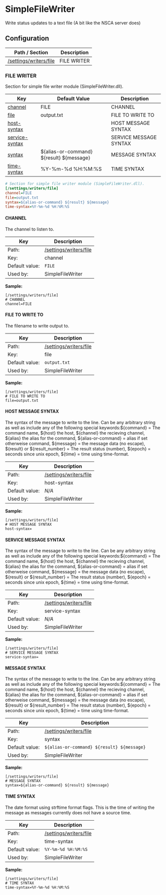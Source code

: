 # SimpleFileWriter

Write status updates to a text file (A bit like the NSCA server does)






## Configuration



| Path / Section                         | Description |
|----------------------------------------|-------------|
| [/settings/writers/file](#file-writer) | FILE WRITER |



### FILE WRITER <a id="/settings/writers/file"/>

Section for simple file writer module (SimpleFileWriter.dll).




| Key                                       | Default Value                            | Description            |
|-------------------------------------------|------------------------------------------|------------------------|
| [channel](#channel)                       | FILE                                     | CHANNEL                |
| [file](#file-to-write-to)                 | output.txt                               | FILE TO WRITE TO       |
| [host-syntax](#host-message-syntax)       |                                          | HOST MESSAGE SYNTAX    |
| [service-syntax](#service-message-syntax) |                                          | SERVICE MESSAGE SYNTAX |
| [syntax](#message-syntax)                 | ${alias-or-command} ${result} ${message} | MESSAGE SYNTAX         |
| [time-syntax](#time-syntax)               | %Y-%m-%d %H:%M:%S                        | TIME SYNTAX            |



```ini
# Section for simple file writer module (SimpleFileWriter.dll).
[/settings/writers/file]
channel=FILE
file=output.txt
syntax=${alias-or-command} ${result} ${message}
time-syntax=%Y-%m-%d %H:%M:%S

```





#### CHANNEL <a id="/settings/writers/file/channel"></a>

The channel to listen to.





| Key            | Description                                       |
|----------------|---------------------------------------------------|
| Path:          | [/settings/writers/file](#/settings/writers/file) |
| Key:           | channel                                           |
| Default value: | `FILE`                                            |
| Used by:       | SimpleFileWriter                                  |


**Sample:**

```
[/settings/writers/file]
# CHANNEL
channel=FILE
```



#### FILE TO WRITE TO <a id="/settings/writers/file/file"></a>

The filename to write output to.





| Key            | Description                                       |
|----------------|---------------------------------------------------|
| Path:          | [/settings/writers/file](#/settings/writers/file) |
| Key:           | file                                              |
| Default value: | `output.txt`                                      |
| Used by:       | SimpleFileWriter                                  |


**Sample:**

```
[/settings/writers/file]
# FILE TO WRITE TO
file=output.txt
```



#### HOST MESSAGE SYNTAX <a id="/settings/writers/file/host-syntax"></a>

The syntax of the message to write to the line.
Can be any arbitrary string as well as include any of the following special keywords:${command} = The command name, ${host} the host, ${channel} the recieving channel, ${alias} the alias for the command, ${alias-or-command} = alias if set otherweise command, ${message} = the message data (no escape), ${result} or ${result_number} = The result status (number), ${epoch} = seconds since unix epoch, ${time} = time using time-format.






| Key            | Description                                       |
|----------------|---------------------------------------------------|
| Path:          | [/settings/writers/file](#/settings/writers/file) |
| Key:           | host-syntax                                       |
| Default value: | _N/A_                                             |
| Used by:       | SimpleFileWriter                                  |


**Sample:**

```
[/settings/writers/file]
# HOST MESSAGE SYNTAX
host-syntax=
```



#### SERVICE MESSAGE SYNTAX <a id="/settings/writers/file/service-syntax"></a>

The syntax of the message to write to the line.
Can be any arbitrary string as well as include any of the following special keywords:${command} = The command name, ${host} the host, ${channel} the recieving channel, ${alias} the alias for the command, ${alias-or-command} = alias if set otherweise command, ${message} = the message data (no escape), ${result} or ${result_number} = The result status (number), ${epoch} = seconds since unix epoch, ${time} = time using time-format.






| Key            | Description                                       |
|----------------|---------------------------------------------------|
| Path:          | [/settings/writers/file](#/settings/writers/file) |
| Key:           | service-syntax                                    |
| Default value: | _N/A_                                             |
| Used by:       | SimpleFileWriter                                  |


**Sample:**

```
[/settings/writers/file]
# SERVICE MESSAGE SYNTAX
service-syntax=
```



#### MESSAGE SYNTAX <a id="/settings/writers/file/syntax"></a>

The syntax of the message to write to the line.
Can be any arbitrary string as well as include any of the following special keywords:${command} = The command name, ${host} the host, ${channel} the recieving channel, ${alias} the alias for the command, ${alias-or-command} = alias if set otherweise command, ${message} = the message data (no escape), ${result} or ${result_number} = The result status (number), ${epoch} = seconds since unix epoch, ${time} = time using time-format.





| Key            | Description                                       |
|----------------|---------------------------------------------------|
| Path:          | [/settings/writers/file](#/settings/writers/file) |
| Key:           | syntax                                            |
| Default value: | `${alias-or-command} ${result} ${message}`        |
| Used by:       | SimpleFileWriter                                  |


**Sample:**

```
[/settings/writers/file]
# MESSAGE SYNTAX
syntax=${alias-or-command} ${result} ${message}
```



#### TIME SYNTAX <a id="/settings/writers/file/time-syntax"></a>

The date format using strftime format flags. This is the time of writing the message as messages currently does not have a source time.





| Key            | Description                                       |
|----------------|---------------------------------------------------|
| Path:          | [/settings/writers/file](#/settings/writers/file) |
| Key:           | time-syntax                                       |
| Default value: | `%Y-%m-%d %H:%M:%S`                               |
| Used by:       | SimpleFileWriter                                  |


**Sample:**

```
[/settings/writers/file]
# TIME SYNTAX
time-syntax=%Y-%m-%d %H:%M:%S
```


